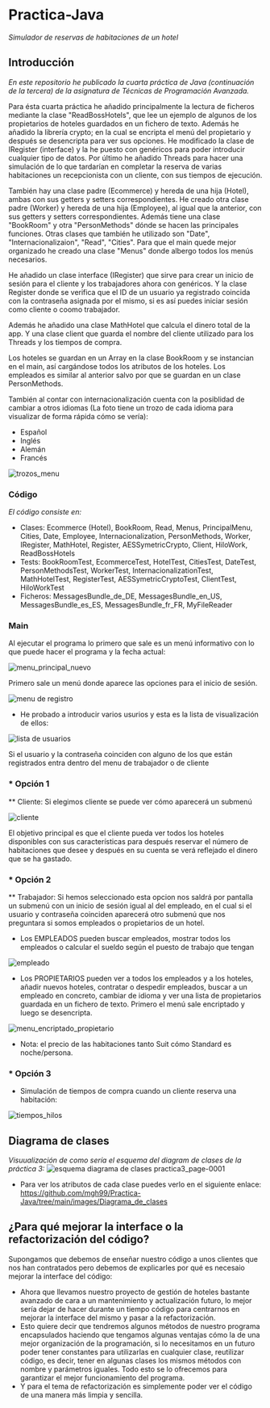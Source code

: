 # Practica-Java
_Simulador de reservas de habitaciones de un hotel_

## Introducción
_En este repositorio he publicado la cuarta práctica de Java (continuación de la tercera) de la asignatura de Técnicas de Programación Avanzada._

Para ésta cuarta práctica he añadido principalmente la lectura de ficheros mediante la clase "ReadBossHotels", que lee un ejemplo de algunos de los propietarios de hoteles guardados en un fichero de texto. Además he añadido la librería crypto; en la cual se encripta el menú del propietario y después se desencripta para ver sus opciones. He modificado la clase de IRegister (interface) y la he puesto con genéricos para poder introducir cualquier tipo de datos. Por último he añadido Threads para hacer una simulación de lo que tardarían en completar la reserva de varias habitaciones un recepcionista con un cliente, con sus tiempos de ejecución.

También hay una clase padre (Ecommerce) y hereda de una hija (Hotel), ambas con sus getters y setters correspondientes.
He creado otra clase padre (Worker) y hereda de una hija (Employee), al igual que la anterior, con sus getters y setters correspondientes.
Además tiene una clase "BookRoom" y otra "PersonMethods" dónde se hacen las principales funciones.
Otras clases que también he utilizado son "Date", "Internacionalizaion", "Read", "Cities".
Para que el main quede mejor organizado he creado una clase "Menus" donde albergo todos los menús necesarios.

He añadido un clase interface (IRegister) que sirve para crear un inicio de sesión para el cliente y los trabajadores ahora con genéricos.
Y la clase Register donde se verifica que el ID de un usuario ya registrado coincida con la contraseña asignada por el mismo, si es así puedes iniciar sesión como cliente o coomo trabajador.

Además he añadido una clase MathHotel que calcula el dinero total de la app.
Y una clase client que guarda el nombre del cliente utilizado para los Threads y los tiempos de compra.

Los hoteles se guardan en un Array en la clase BookRoom y se instancian en el main, así cargándose todos los atributos de los hoteles.
Los empleados es similar al anterior salvo por que se guardan en un clase PersonMethods.

También al contar con internacionalización cuenta con la posiblidad de cambiar a otros idiomas
(La foto tiene un trozo de cada idioma para visualizar de forma rápida cómo se vería):

* Español
* Inglés
* Alemán
* Francés

![trozos_menu](https://user-images.githubusercontent.com/43043718/98460803-b4b5cb00-21a7-11eb-8582-aee66961c0bd.png)

### Código
_El código consiste en:_

* Clases: Ecommerce (Hotel), BookRoom, Read, Menus, PrincipalMenu, Cities, Date, Employee, Internacionalization, PersonMethods, Worker, IRegister, MathHotel, Register, AESSymetricCrypto, Client, HiloWork, ReadBossHotels
* Tests: BookRoomTest, EcommerceTest, HotelTest, CitiesTest, DateTest, PersonMethodsTest, WorkerTest, InternacionalizationTest, MathHotelTest, RegisterTest, AESSymetricCryptoTest, ClientTest, HiloWorkTest
* Ficheros: MessagesBundle_de_DE, MessagesBundle_en_US, MessagesBundle_es_ES, MessagesBundle_fr_FR, MyFileReader

### Main

Al ejecutar el programa lo primero que sale es un menú informativo con lo que puede hacer el programa y la fecha actual:

![menu_principal_nuevo](https://user-images.githubusercontent.com/43043718/101259689-9d2c1c80-372a-11eb-9ba0-121cc3a5510b.png)

Primero sale un menú donde aparece las opciones para el inicio de sesión.

![menu de registro](https://user-images.githubusercontent.com/43043718/100026953-0ab38100-2dec-11eb-8819-704e437d3e94.png)

 * He probado a introducir varios usurios y esta es la lista de visualización de ellos:
 
 ![lista de usuarios](https://user-images.githubusercontent.com/43043718/100026985-1acb6080-2dec-11eb-9383-4456e5e0d5e4.png)
 
 Si el usuario y la contraseña coinciden con alguno de los que están registrados entra dentro del menu de trabajador o de cliente

### * Opción 1

 ** Cliente:
Si elegimos cliente se puede ver cómo aparecerá un submenú 

![cliente](https://user-images.githubusercontent.com/43043718/98460629-53412c80-21a6-11eb-8315-0592a6bfe0fe.png)

El objetivo principal es que el cliente pueda ver todos los hoteles disponibles con sus características para después reservar el número de habitaciones que desee y después en su cuenta se verá reflejado el dinero que se ha gastado.

### * Opción 2

 ** Trabajador:
 Si hemos seleccionado esta opcion nos saldrá por pantalla un submenú con un inicio de sesión igual al del empleado, en el cual si el usuario y contraseña coinciden aparecerá otro submenú que nos preguntara si somos empleados o propietarios de un hotel. 
 - Los EMPLEADOS pueden buscar empleados, mostrar todos los empleados o calcular el sueldo según el puesto de trabajo que tengan
 
 ![empleado](https://user-images.githubusercontent.com/43043718/98460663-9bf8e580-21a6-11eb-9c5d-a5ee9f8a6053.png)
 
 - Los PROPIETARIOS pueden ver a todos los empleados y a los hoteles, añadir nuevos hoteles, contratar o despedir empleados, buscar a un empleado en concreto, cambiar de idioma y ver una lista de propietarios guardada en un fichero de texto. Primero el menú sale encriptado y luego se desencripta.
 
 ![menu_encriptado_propietario](https://user-images.githubusercontent.com/43043718/101259796-61de1d80-372b-11eb-81a0-13a5c25b424a.png)
 
 * Nota: el precio de las habitaciones tanto Suit cómo Standard es noche/persona.
 
 ### * Opción 3
 
 * Simulación de tiempos de compra cuando un cliente reserva una habitación:
 
 ![tiempos_hilos](https://user-images.githubusercontent.com/43043718/101259925-60f9bb80-372c-11eb-90be-07d2ec6752b4.png)
  
  ## Diagrama de clases
_Visuualización de como sería el esquema del diagram de clases de la práctica 3:_
![esquema diagrama de clases practica3_page-0001](https://user-images.githubusercontent.com/43043718/100024921-0a18eb80-2de8-11eb-937e-0c8903167a26.jpg)

* Para ver los atributos de cada clase puedes verlo en el siguiente enlace:
https://github.com/mgh99/Practica-Java/tree/main/images/Diagrama_de_clases
 
 ## ¿Para qué mejorar la interface o la refactorización del código?
 
 Supongamos que debemos de enseñar nuestro código a unos clientes que nos han contratados pero debemos de explicarles por qué es necesaio mejorar la interface del código:
  * Ahora que llevamos nuestro proyecto de gestión de hoteles bastante avanzado de cara a un mantenimiento y actualización futuro, lo mejor sería dejar de hacer durante un tiempo código para centrarnos en mejorar la interface del mismo y pasar a la refactorización.
  * Esto quiere decir que tendremos algunos métodos de nuestro programa encapsulados haciendo que tengamos algunas ventajas cómo la de una mejor organización de la programación, si lo necesitamos en un futuro poder tener constantes para utilizarlas en cualquier clase, reutilizar código, es decir, tener en algunas clases los mismos métodos con nombre y parámetros iguales. Todo esto se lo ofrecemos para garantizar el mejor funcionamiento del programa.
  * Y para el tema de refactorización es simplemente poder ver el código de una manera más limpia y sencilla.
